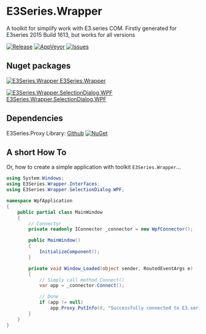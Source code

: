 # E3Series.Wrapper

A toolkit for simplify work with E3.series COM. Firstly generated for E3series 2015 Build 1613, but works for all versions

[![Release](https://img.shields.io/github/release/alex-buraykin/E3Series.Wrapper.svg?style=flat-square)](https://github.com/alex-buraykin/E3Series.Wrapper/releases/latest)
[![AppVeyor](https://img.shields.io/appveyor/ci/alex-buraykin/E3Series-Wrapper.svg?style=flat-square)](https://ci.appveyor.com/project/alex-buraykin/e3series-wrapper)
[![Issues](https://img.shields.io/github/issues/alex-buraykin/E3Series.Wrapper.svg?style=flat-square)](https://github.com/alex-buraykin/E3Series.Wrapper/issues)

## Nuget packages

[![E3Series.Wrapper](https://img.shields.io/nuget/v/E3Series.Wrapper.svg?style=flat-square) E3Series.Wrapper](https://www.nuget.org/packages/E3Series.Wrapper/)

[![E3Series.Wrapper.SelectionDialog.WPF](https://img.shields.io/nuget/v/E3Series.Wrapper.SelectionDialog.WPF.svg?style=flat-square) E3Series.Wrapper.SelectionDialog.WPF](https://www.nuget.org/packages/E3Series.Wrapper.SelectionDialog.WPF/)


## Dependencies

E3Series.Proxy Library: [Github](https://github.com/alex-buraykin/E3Series.Proxy) [![NuGet](https://img.shields.io/nuget/v/E3Series.Proxy.svg?style=flat-square)](https://www.nuget.org/packages/E3Series.Proxy/)

## A short How To

Or, how to create a simple application with toolkit `E3Series.Wrapper`...

```csharp
using System.Windows;
using E3Series.Wrapper.Interfaces;
using E3Series.Wrapper.SelectionDialog.WPF;

namespace WpfApplication
{
    public partial class MainWindow
    {
        // Connector
        private readonly IConnector _connector = new WpfConnector();

        public MainWindow()
        {
            InitializeComponent();
        }

        private void Window_Loaded(object sender, RoutedEventArgs e)
        {
            // Simply call method Connect()
            var app = _connector.Connect();

            // Done
            if (app != null)
                app.Proxy.PutInfo(0, "Successfully connected to E3.series")
        }
    }
}

```
